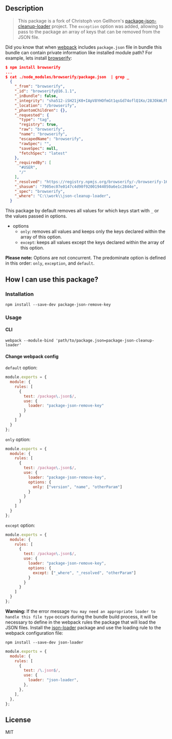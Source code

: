 ## Description

> This package is a fork of Christoph von Gellhorn's [package-json-cleanup-loader][1] project. The `exception` option was added, allowing to pass to the package an array of keys that can be removed from the JSON file.

Did you know that when [webpack][2] includes `package.json` file in bundle this bundle can contain private information like installed module path?
For example, lets install [browserify][3]:

```json
$ npm install browserify
...
$ cat ./node_modules/browserify/package.json  | grep _
  {
    "_from": "browserify",
    "_id": "browserify@16.1.1",
    "_inBundle": false,
    "_integrity": "sha512-iSH21jK0+IApV8YHOfmGt1qsGd74oflQ1Ko/28JOkWLFNBngAQfKb6WYIJ9CufH8vycqKX1sYU3y7ZrVhwevAg==",
    "_location": "/browserify",
    "_phantomChildren": {},
    "_requested": {
      "type": "tag",
      "registry": true,
      "raw": "browserify",
      "name": "browserify",
      "escapedName": "browserify",
      "rawSpec": "",
      "saveSpec": null,
      "fetchSpec": "latest"
    },
    "_requiredBy": [
      "#USER",
      "/"
    ],
    "_resolved": "https://registry.npmjs.org/browserify/-/browserify-16.1.1.tgz",
    "_shasum": "7905ec07e0147c4d90f92001944050a6e1c2844e",
    "_spec": "browserify",
    "_where": "C:\\work\\json-cleanup-loader",
  }
```

This package by default removes all values for which keys start with `_` or the values passed in options.

- options
  - `only`: removes all values and keeps only the keys declared within the array of this option.
  - `except`: keeps all values except the keys declared within the array of this option.

**Please note:** Options are not concurrent. The predominate option is defined in this order: `only`, `exception`, and `default`.

## How I can use this package?

### Installation

`npm install --save-dev package-json-remove-key`

### Usage

#### CLI

`webpack --module-bind 'path/to/package.json=package-json-cleanup-loader'`

#### Change webpack config

`default` option:

```javascript
module.exports = {
  module: {
    rules: [
      {
        test: /package\.json$/,
        use: {
          loader: "package-json-remove-key"
        }
      }
    ]
  }
};
```

`only` option:

```javascript
module.exports = {
  module: {
    rules: [
      {
        test: /package\.json$/,
        use: {
          loader: "package-json-remove-key",
          options: {
            only: ["version", "name", "otherParam"]
          }
        }
      }
    ]
  }
};
```

`except` option:

```javascript
module.exports = {
  module: {
    rules: [
      {
        test: /package\.json$/,
        use: {
          loader: "package-json-remove-key",
          options: {
            except: ["_where", "_resolved", "otherParam"]
          }
        }
      }
    ]
  }
};
```

**Warning:** If the error message `You may need an appropriate loader to handle this file type` occurs during the bundle build process, it will be necessary to define in the webpack rules the package that will load the JSON files. Install the [json-loader][4] package and use the loading rule to the webpack configuration file:

`npm install --save-dev json-loader`

```javascript
module.exports = {
  module: {
    rules: [
      {
        test: /\.json$/,
        use: {
          loader: "json-loader",
        },
      },
    ],
  },
};
```

## License

MIT

[1]: https://github.com/engmsilva/package-json-remove-key
[2]: https://github.com/webpack/webpack
[3]: https://github.com/browserify/browserify
[4]: https://github.com/webpack-contrib/json-loader
